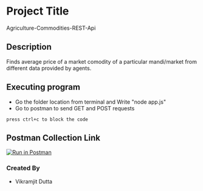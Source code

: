 # Project Title

Agriculture-Commodities-REST-Api

## Description

Finds average price of a market comodity of a particular mandi/market from different data provided by agents.

## Executing program

* Go the folder location from terminal and Write "node app.js"
* Go to postman to send GET and POST requests
```
press ctrl+c to block the code
```

## Postman Collection Link
[![Run in Postman](https://run.pstmn.io/button.svg)](https://app.getpostman.com/run-collection/ca5aca2adc6785707ebc?action=collection%2Fimport)    


### Created By

* Vikramjit Dutta